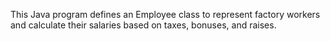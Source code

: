This Java program defines an Employee class to represent factory workers and calculate their salaries based on taxes, bonuses, and raises.
